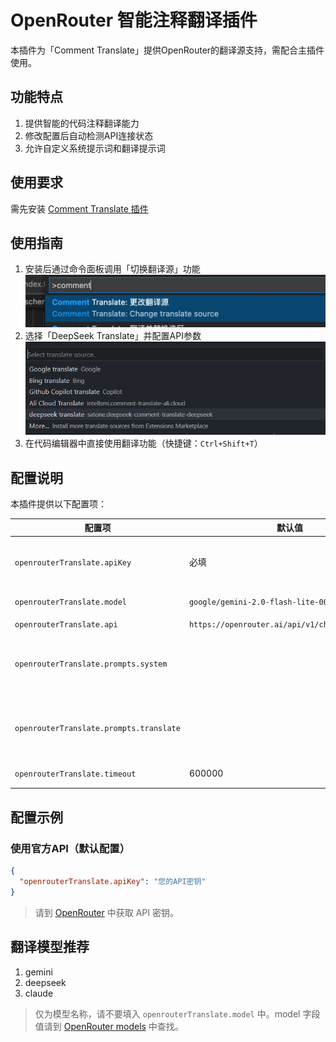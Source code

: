 # OpenRouter 智能注释翻译插件

本插件为「Comment Translate」提供OpenRouter的翻译源支持，需配合主插件使用。

## 功能特点

1. 提供智能的代码注释翻译能力
2. 修改配置后自动检测API连接状态
3. 允许自定义系统提示词和翻译提示词

## 使用要求

需先安装 [Comment Translate 插件](https://marketplace.visualstudio.com/items?itemName=intellsmi.comment-translate)

## 使用指南

1. 安装后通过命令面板调用「切换翻译源」功能
    ![切换翻译源](./image/change.png)
2. 选择「DeepSeek Translate」并配置API参数
    ![选择翻译源](./image/select.png)
3. 在代码编辑器中直接使用翻译功能（快捷键：`Ctrl+Shift+T`）

## 配置说明

本插件提供以下配置项：

| 配置项 | 默认值 | 说明 |
| --- | --- | --- |
| `openrouterTranslate.apiKey` | 必填 | OpenRouter API认证密钥, [获取API密钥](https://openrouter.ai/settings/keys) |
| `openrouterTranslate.model` | `google/gemini-2.0-flash-lite-001` | 模型名称, [查看模型列表](https://openrouter.ai/models?fmt=table) |
| `openrouterTranslate.api` | `https://openrouter.ai/api/v1/chat/completions` | API地址 |
| `openrouterTranslate.prompts.system` |  | 系统提示词, 变量: `{{to}}` (目标语言), `{{content}}` (文本内容) |
| `openrouterTranslate.prompts.translate` |  | 翻译提示词, 变量: `{{to}}` (目标语言), `{{content}}` (文本内容) |
| `openrouterTranslate.timeout` | 600000 | 超时时间, 单位: 毫秒 |

## 配置示例

### 使用官方API（默认配置）
```json
{
  "openrouterTranslate.apiKey": "您的API密钥"
}
```

> 请到 [OpenRouter](https://openrouter.ai/settings/keys) 中获取 API 密钥。

## 翻译模型推荐

1. gemini
2. deepseek
3. claude

> 仅为模型名称，请不要填入 `openrouterTranslate.model` 中。model 字段值请到 [OpenRouter models](https://openrouter.ai/models?fmt=table) 中查找。
